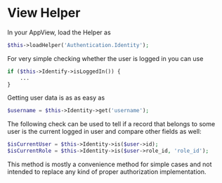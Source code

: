 # View Helper

In your AppView, load the Helper as
```php
$this->loadHelper('Authentication.Identity');
```

For very simple checking whether the user is logged in you can use
```php
if ($this->Identify->isLoggedIn()) {
    ...
}
```

Getting user data is as as easy as
```php
$username = $this->Identity->get('username');
```

The following check can be used to tell if a record that belongs to some user is
the current logged in user and compare other fields as well:
```php
$isCurrentUser = $this->Identity->is($user->id);
$isCurrentRole = $this->Identity->is($user->role_id, 'role_id');
```

This method is mostly a convenience method for simple cases and not intended 
to replace any kind of proper authorization implementation.
